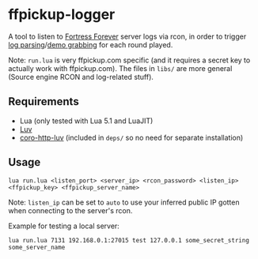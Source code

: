 ffpickup-logger
===============

A tool to listen to [Fortress Forever](https://www.fortress-forever.com/) server logs via rcon, in order to trigger [log parsing](http://ffpickup.com/?p=logs)/[demo grabbing](http://ffpickup.com/?p=demos) for each round played.

Note: `run.lua` is very ffpickup.com specific (and it requires a secret key to actually work with ffpickup.com). The files in `libs/` are more general (Source engine RCON and log-related stuff).

## Requirements

- Lua (only tested with Lua 5.1 and LuaJIT)
- [Luv](https://github.com/luvit/luv)
- [coro-http-luv](https://github.com/squeek502/coro-http-luv) (included in `deps/` so no need for separate installation)

## Usage

```
lua run.lua <listen_port> <server_ip> <rcon_password> <listen_ip> <ffpickup_key> <ffpickup_server_name>
```

Note: `listen_ip` can be set to `auto` to use your inferred public IP gotten when connecting to the server's rcon.

Example for testing a local server:

```
lua run.lua 7131 192.168.0.1:27015 test 127.0.0.1 some_secret_string some_server_name
```
